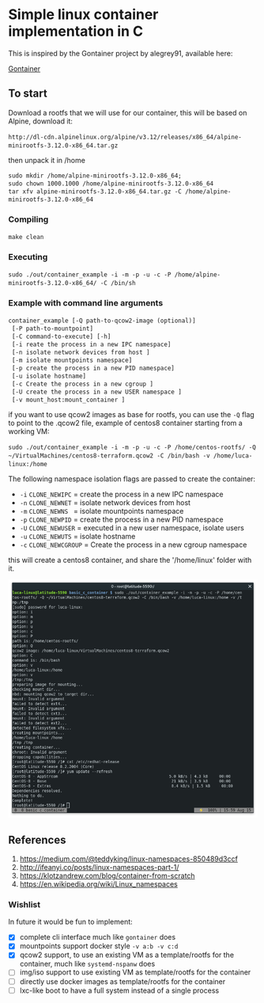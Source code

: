 # Simple linux container implementation in C

This is inspired by the Gontainer project by alegrey91, available here:

[Gontainer](https://github.com/alegrey91/Gontainer)

## To start

Download a rootfs that we will use for our container, this will be based on Alpine,
download it:

`http://dl-cdn.alpinelinux.org/alpine/v3.12/releases/x86_64/alpine-minirootfs-3.12.0-x86_64.tar.gz`

then unpack it in /home

```
sudo mkdir /home/alpine-minirootfs-3.12.0-x86_64; 
sudo chown 1000.1000 /home/alpine-minirootfs-3.12.0-x86_64
tar xfv alpine-minirootfs-3.12.0-x86_64.tar.gz -C /home/alpine-minirootfs-3.12.0-x86_64
```

### Compiling

`make clean`

### Executing

`sudo ./out/container_example -i -m -p -u -c -P /home/alpine-minirootfs-3.12.0-x86_64/ -C /bin/sh`

### Example with command line arguments

```
container_example [-Q path-to-qcow2-image (optional)]
 [-P path-to-mountpoint]
 [-C command-to-execute] [-h]
 [-i reate the process in a new IPC namespace] 
 [-n isolate network devices from host ] 
 [-m isolate mountpoints namespace]
 [-p create the process in a new PID namespace] 
 [-u isolate hostname] 
 [-c Create the process in a new cgroup ]
 [-U create the process in a new USER namespace ]
 [-v mount_host:mount_container ]
```

if you want to use qcow2 images as base for rootfs, you can use the `-Q` flag to point to the .qcow2 file,
example of centos8 container starting from a working VM:

`sudo ./out/container_example -i -m -p -u -c -P /home/centos-rootfs/ -Q ~/VirtualMachines/centos8-terraform.qcow2 -C /bin/bash -v /home/luca-linux:/home`

The following namespace isolation flags are passed to create the container:

   *  `-i`  `CLONE_NEWIPC`    = create the process in a new IPC namespace
   *  `-n`  `CLONE_NEWNET`    = isolate network devices from host
   *  `-m`  `CLONE_NEWNS `    = isolate mountpoints namespace
   *  `-p`  `CLONE_NEWPID`    = create the process in a new PID namespace
   *  `-U`  `CLONE_NEWUSER`   = executed in a new user namespace, isolate users
   *  `-u`  `CLONE_NEWUTS`    = isolate hostname
   *  `-c`  `CLONE_NEWCGROUP` = Create the process in a new cgroup namespace


this will create a centos8 container, and share the '/home/linux' folder with it.

![centos8-container](./pics/centos8-container.png)


## References

1. https://medium.com/@teddyking/linux-namespaces-850489d3ccf
3. http://ifeanyi.co/posts/linux-namespaces-part-1/
4. https://klotzandrew.com/blog/container-from-scratch
6. https://en.wikipedia.org/wiki/Linux_namespaces

### Wishlist

In future it would be fun to implement:

- [x] complete cli interface much like `gontainer` does
- [x] mountpoints support docker style `-v a:b -v c:d`
- [x] qcow2 support, to use an existing VM as a template/rootfs for the container, much like `systemd-nspanw` does
- [ ] img/iso support to use existing VM as template/rootfs for the container
- [ ] directly use docker images as template/rootfs for the container
- [ ] lxc-like boot to have a full system instead of a single process
